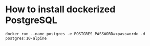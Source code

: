 # How to install dockerized PostgreSQL

```
docker run --name postgres -e POSTGRES_PASSWORD=<password> -d postgres:10-alpine
```